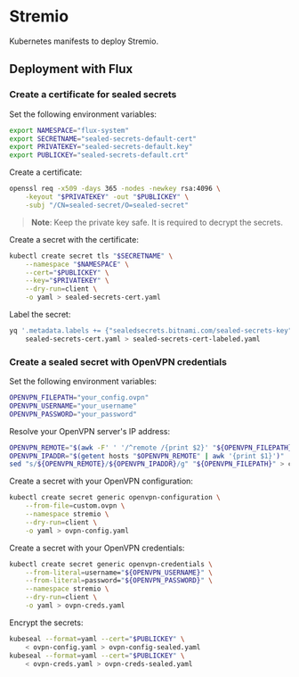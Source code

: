 # Stremio
Kubernetes manifests to deploy Stremio.

## Deployment with Flux
### Create a certificate for sealed secrets
Set the following environment variables:
```bash
export NAMESPACE="flux-system"
export SECRETNAME="sealed-secrets-default-cert"
export PRIVATEKEY="sealed-secrets-default.key"
export PUBLICKEY="sealed-secrets-default.crt"
```

Create a certificate:
```bash
openssl req -x509 -days 365 -nodes -newkey rsa:4096 \
    -keyout "$PRIVATEKEY" -out "$PUBLICKEY" \
    -subj "/CN=sealed-secret/O=sealed-secret"
```

> **Note**: Keep the private key safe. It is required to decrypt the secrets.

Create a secret with the certificate:
```bash
kubectl create secret tls "$SECRETNAME" \
    --namespace "$NAMESPACE" \
    --cert="$PUBLICKEY" \
    --key="$PRIVATEKEY" \
    --dry-run=client \
    -o yaml > sealed-secrets-cert.yaml
```

Label the secret:
```bash
yq '.metadata.labels += {"sealedsecrets.bitnami.com/sealed-secrets-key": "active"}' \
    sealed-secrets-cert.yaml > sealed-secrets-cert-labeled.yaml
```

### Create a sealed secret with OpenVPN credentials
Set the following environment variables:
```bash
OPENVPN_FILEPATH="your_config.ovpn"
OPENVPN_USERNAME="your_username"
OPENVPN_PASSWORD="your_password"
```

Resolve your OpenVPN server's IP address:
```bash
OPENVPN_REMOTE="$(awk -F' ' '/^remote /{print $2}' "${OPENVPN_FILEPATH}")"
OPENVPN_IPADDR="$(getent hosts "$OPENVPN_REMOTE" | awk '{print $1}')"
sed "s/${OPENVPN_REMOTE}/${OPENVPN_IPADDR}/g" "${OPENVPN_FILEPATH}" > custom.ovpn
```

Create a secret with your OpenVPN configuration:
```bash
kubectl create secret generic openvpn-configuration \
    --from-file=custom.ovpn \
    --namespace stremio \
    --dry-run=client \
    -o yaml > ovpn-config.yaml
```

Create a secret with your OpenVPN credentials:
```bash
kubectl create secret generic openvpn-credentials \
    --from-literal=username="${OPENVPN_USERNAME}" \
    --from-literal=password="${OPENVPN_PASSWORD}" \
    --namespace stremio \
    --dry-run=client \
    -o yaml > ovpn-creds.yaml
```

Encrypt the secrets:
```bash
kubeseal --format=yaml --cert="$PUBLICKEY" \
    < ovpn-config.yaml > ovpn-config-sealed.yaml
kubeseal --format=yaml --cert="$PUBLICKEY" \
    < ovpn-creds.yaml > ovpn-creds-sealed.yaml
```
